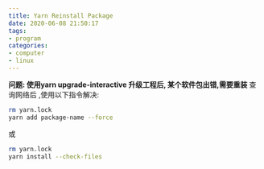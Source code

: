 ```yaml
---
title: Yarn Reinstall Package
date: 2020-06-08 21:50:17
tags:
- program
categories: 
- computer
- linux
---
```

**问题: 使用yarn upgrade-interactive 升级工程后, 某个软件包出错,需要重装**
查询网络后 ,使用以下指令解决:
```bash
rm yarn.lock
yarn add package-name --force
```
或
```bash
rm yarn.lock
yarn install --check-files
```
